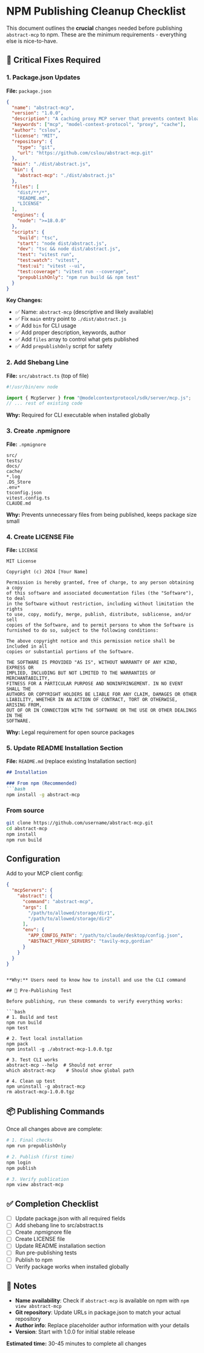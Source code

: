 # NPM Publishing Cleanup Checklist

This document outlines the **crucial** changes needed before publishing `abstract-mcp` to npm. These are the minimum requirements - everything else is nice-to-have.

## 🚨 Critical Fixes Required

### 1. Package.json Updates
**File:** `package.json`

```json
{
  "name": "abstract-mcp",
  "version": "1.0.0", 
  "description": "A caching proxy MCP server that prevents context bloat by storing large responses as files",
  "keywords": ["mcp", "model-context-protocol", "proxy", "cache"],
  "author": "cslou",
  "license": "MIT",
  "repository": {
    "type": "git", 
    "url": "https://github.com/cslou/abstract-mcp.git"
  },
  "main": "./dist/abstract.js",
  "bin": {
    "abstract-mcp": "./dist/abstract.js"
  },
  "files": [
    "dist/**/*",
    "README.md",
    "LICENSE"
  ],
  "engines": {
    "node": ">=18.0.0"
  },
  "scripts": {
    "build": "tsc",
    "start": "node dist/abstract.js", 
    "dev": "tsc && node dist/abstract.js",
    "test": "vitest run",
    "test:watch": "vitest",
    "test:ui": "vitest --ui",
    "test:coverage": "vitest run --coverage",
    "prepublishOnly": "npm run build && npm test"
  }
}
```

**Key Changes:**
- ✅ Name: `abstract-mcp` (descriptive and likely available)
- ✅ Fix `main` entry point to `./dist/abstract.js` 
- ✅ Add `bin` for CLI usage
- ✅ Add proper description, keywords, author
- ✅ Add `files` array to control what gets published
- ✅ Add `prepublishOnly` script for safety

### 2. Add Shebang Line
**File:** `src/abstract.ts` (top of file)

```typescript
#!/usr/bin/env node

import { McpServer } from "@modelcontextprotocol/sdk/server/mcp.js";
// ... rest of existing code
```

**Why:** Required for CLI executable when installed globally

### 3. Create .npmignore
**File:** `.npmignore`

```
src/
tests/
docs/
cache/
*.log
.DS_Store
.env*
tsconfig.json
vitest.config.ts
CLAUDE.md
```

**Why:** Prevents unnecessary files from being published, keeps package size small

### 4. Create LICENSE File
**File:** `LICENSE`

```
MIT License

Copyright (c) 2024 [Your Name]

Permission is hereby granted, free of charge, to any person obtaining a copy
of this software and associated documentation files (the "Software"), to deal
in the Software without restriction, including without limitation the rights
to use, copy, modify, merge, publish, distribute, sublicense, and/or sell
copies of the Software, and to permit persons to whom the Software is
furnished to do so, subject to the following conditions:

The above copyright notice and this permission notice shall be included in all
copies or substantial portions of the Software.

THE SOFTWARE IS PROVIDED "AS IS", WITHOUT WARRANTY OF ANY KIND, EXPRESS OR
IMPLIED, INCLUDING BUT NOT LIMITED TO THE WARRANTIES OF MERCHANTABILITY,
FITNESS FOR A PARTICULAR PURPOSE AND NONINFRINGEMENT. IN NO EVENT SHALL THE
AUTHORS OR COPYRIGHT HOLDERS BE LIABLE FOR ANY CLAIM, DAMAGES OR OTHER
LIABILITY, WHETHER IN AN ACTION OF CONTRACT, TORT OR OTHERWISE, ARISING FROM,
OUT OF OR IN CONNECTION WITH THE SOFTWARE OR THE USE OR OTHER DEALINGS IN THE
SOFTWARE.
```

**Why:** Legal requirement for open source packages

### 5. Update README Installation Section
**File:** `README.md` (replace existing Installation section)

```markdown
## Installation

### From npm (Recommended)
```bash
npm install -g abstract-mcp
```

### From source
```bash
git clone https://github.com/username/abstract-mcp.git
cd abstract-mcp
npm install
npm run build
```

## Configuration

Add to your MCP client config:

```json
{
  "mcpServers": {
    "abstract": {
      "command": "abstract-mcp",
      "args": [
        "/path/to/allowed/storage/dir1",
        "/path/to/allowed/storage/dir2"  
      ],
      "env": {
        "APP_CONFIG_PATH": "/path/to/claude/desktop/config.json",
        "ABSTRACT_PROXY_SERVERS": "tavily-mcp,gordian"
      }
    }
  }
}
```
```

**Why:** Users need to know how to install and use the CLI command

## 🧪 Pre-Publishing Test

Before publishing, run these commands to verify everything works:

```bash
# 1. Build and test
npm run build
npm test

# 2. Test local installation
npm pack
npm install -g ./abstract-mcp-1.0.0.tgz

# 3. Test CLI works
abstract-mcp --help  # Should not error
which abstract-mcp    # Should show global path

# 4. Clean up test
npm uninstall -g abstract-mcp
rm abstract-mcp-1.0.0.tgz
```

## 📦 Publishing Commands

Once all changes above are complete:

```bash
# 1. Final checks
npm run prepublishOnly

# 2. Publish (first time)
npm login
npm publish

# 3. Verify publication
npm view abstract-mcp
```

## ✅ Completion Checklist

- [ ] Update package.json with all required fields
- [ ] Add shebang line to src/abstract.ts
- [ ] Create .npmignore file
- [ ] Create LICENSE file  
- [ ] Update README installation section
- [ ] Run pre-publishing tests
- [ ] Publish to npm
- [ ] Verify package works when installed globally

## 📝 Notes

- **Name availability**: Check if `abstract-mcp` is available on npm with `npm view abstract-mcp`
- **Git repository**: Update URLs in package.json to match your actual repository
- **Author info**: Replace placeholder author information with your details
- **Version**: Start with 1.0.0 for initial stable release

**Estimated time:** 30-45 minutes to complete all changes 